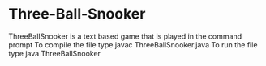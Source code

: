 Three-Ball-Snooker
==================
ThreeBallSnooker is a text based game that is played in the command prompt
To compile the file type javac ThreeBallSnooker.java
To run the file type java ThreeBallSnooker
